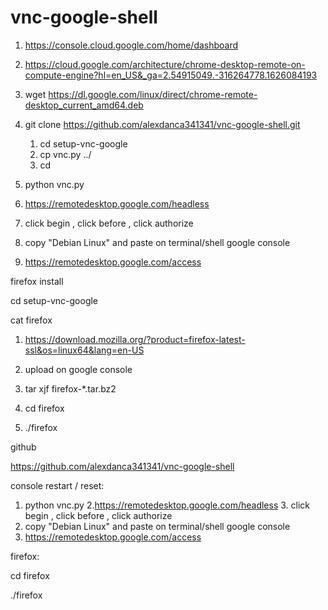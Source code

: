 # vnc-google-shell

  1. https://console.cloud.google.com/home/dashboard
  
  2. https://cloud.google.com/architecture/chrome-desktop-remote-on-compute-engine?hl=en_US&_ga=2.54915049.-316264778.1626084193
  
  3. wget https://dl.google.com/linux/direct/chrome-remote-desktop_current_amd64.deb

  4. git clone https://github.com/alexdanca341341/vnc-google-shell.git
     
     1. cd setup-vnc-google 
     2. cp vnc.py ../
     3. cd

  5. python vnc.py

  6. https://remotedesktop.google.com/headless

  7. click begin , click before , click authorize
  
  8. copy "Debian Linux" and paste on terminal/shell google console

  9. https://remotedesktop.google.com/access





 firefox install

 cd setup-vnc-google

 cat firefox

 1. https://download.mozilla.org/?product=firefox-latest-ssl&os=linux64&lang=en-US

 2. upload on google console

 3. tar xjf firefox-*.tar.bz2

 4. cd firefox

 5. ./firefox



 github

https://github.com/alexdanca341341/vnc-google-shell


console restart / reset:

1. python vnc.py
2.https://remotedesktop.google.com/headless 3. click begin , click before , click authorize
4. copy "Debian Linux" and paste on terminal/shell google console
5. https://remotedesktop.google.com/access

firefox:

cd firefox

./firefox
